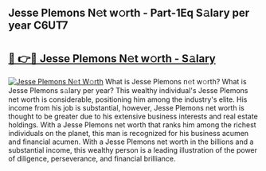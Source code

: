 ## Jesse Plemons N𝚎t w𝚘rth - Part-1Eq S𝚊lary per year C6UT7

# <h2><a href="http://gc28oj.nevu.top/?p=Jesse+Plemons">🔗 👉🔴 Jesse Plemons N𝚎t w𝚘rth - S𝚊lary</a></h2>

[![Jesse Plemons N𝚎t W𝚘rth](https://i.imgur.com/Oavwk0R.jpeg)](http://gc28oj.nevu.top/?p=Jesse+Plemons)
What is Jesse Plemons n𝚎t w𝚘rth? What is Jesse Plemons s𝚊lary per year?
This wealthy individual's Jesse Plemons net worth is considerable, positioning him among the industry's elite. His income from his job is substantial, however, Jesse Plemons net worth is thought to be greater due to his extensive business interests and real estate holdings. With a Jesse Plemons net worth that ranks him among the richest individuals on the planet, this man is recognized for his business acumen and financial acumen. With a Jesse Plemons net worth in the billions and a substantial income, this wealthy person is a leading illustration of the power of diligence, perseverance, and financial brilliance.
